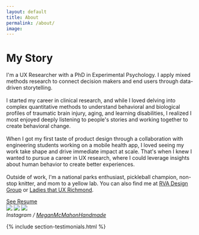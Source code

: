 ```yaml
---
layout: default
title: About
permalink: /about/
image:
---
```


<div class="container">
  <div class="row">
    <div class="col col-12">
      <div class="page-head">
        <h1 class="page-title">My Story</h1>
      </div>
    </div>
  </div>
</div>

<div class="container animate">
  <article class="page">
    <div class="page__content">
      <p>I'm a UX Researcher with a PhD in Experimental Psychology. I apply mixed methods research to connect decision makers and end users through data-driven storytelling.<br><br>
      I started my career in clinical research, and while I loved delving into complex quantitative methods to understand behavioral and biological profiles of traumatic brain injury, aging, and learning disabilities, I realized I most enjoyed deeply listening to people's stories and working together to create behavioral change.<br><br>
       When I got my first taste of product design through a collaboration with engineering students working on a mobile health app, I loved seeing my work take shape and drive immediate impact at scale. That's when I knew I wanted to pursue a career in UX research, where I could leverage insights about human behavior to create better experiences. <br><br>
       Outside of work, I'm a national parks enthusiast, pickleball champion, non-stop knitter, and mom to a yellow lab. You can also find me at <a href="https://www.linkedin.com/company/rvadsgn/" target="_blank">RVA Design Group</a> or <a href="https://www.linkedin.com/company/ladies-that-ux-richmond/" target="_blank">Ladies that UX Richmond</a>.
      </p>
      <div class="section__navigation">
        <a href="https://drive.google.com/file/d/1XX6m9WlYoKzaZrN0X-jqKkML1EFU4LsF/view?usp=share_link" target="_blank" class="button button--primary section-button">See Resume</a>
      </div>
      <div class="gallery-box">
        <div class="gallery">
          <img src="https://images4-a.ravelrycache.com/uploads/megmcknit/929833507/image_medium2" loading="lazy" />
          <img src="https://images4-a.ravelrycache.com/uploads/megmcknit/953125349/image_medium2.jpeg" loading="lazy" />
          <img src="https://images4-a.ravelrycache.com/uploads/megmcknit/901196177/D29E8E2E-6613-409F-8852-D842A873CC27_medium2.jpeg" loading="lazy" />
        </div>
        <em>Instagram / <a href="https://www.instagram.com/meganmcmahonhandmade/" target="_blank">MeganMcMahonHandmade</a></em>
      </div>
    </div>
  </article>
</div>

{% include section-testimonials.html %}